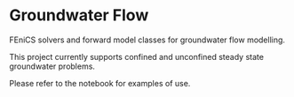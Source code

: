 # Groundwater Flow

FEniCS solvers and forward model classes for groundwater flow modelling.

This project currently supports confined and unconfined steady state groundwater problems.

Please refer to the notebook for examples of use.
